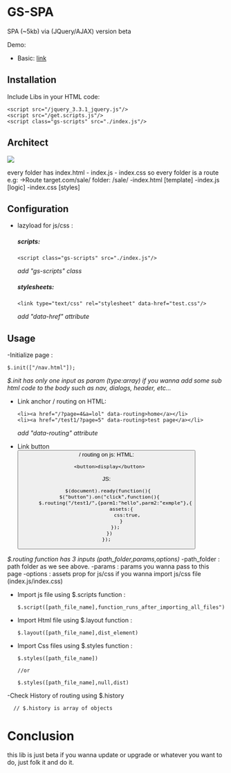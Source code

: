 # GS-SPA
 SPA (~5kb) via (JQuery/AJAX) version beta
 
Demo:
-   Basic:  [link](https://codepen.io/OxiDev/pen/JVYGzO)

## Installation

Include Libs in your HTML code:

	<script src="/jquery_3.3.1_jquery.js"/>
    <script src="/get.scripts.js"/>
    <script class="gs-scripts" src="./index.js"/>
    
## Architect
 <img src="https://i.imgur.com/XXs0lbb.png" align="center">
 
 every folder has index.html - index.js - index.css so every folder is a route e.g:
  ->Route target.com/sale/
     folder: /sale/
      -index.html [template]
      -index.js   [logic]
      -index.css  [styles]

## Configuration
 - lazyload for js/css :
       
     ##### scripts:
       
       <script class="gs-scripts" src="./index.js"/>
    *add "gs-scripts" class*
    ##### stylesheets:
    
       <link type="text/css" rel="stylesheet" data-href="test.css"/>
    *add "data-href" attribute*
 

## Usage
 -Initialize page :
 
    $.init(["/nav.html"]);

*$.init has only one input as param (type:array) if you wanna add some sub html code to the body such as nav, dialogs, header, etc...*
 - Link anchor <a/> / routing on HTML:
 
       <li><a href="/?page=4&a=lol" data-routing>home</a></li>
       <li><a href="/test1/?page=5" data-routing>test page</a></li>
    *add "data-routing" attribute*
- Link button <button/> / routing on js:
    HTML:
        
        <button>display</button>

    JS:
    
       $(document).ready(function(){
        $("button").on("click",function(){
            $.routing("/test1/",{parm1:"hello",parm2:"exmple"},{
                assets:{
                    css:true,
                }
            });
        })
      });
       
 *$.routing function has 3 inputs (path_folder,params,options)*
 -path_folder : path folder as we see above.
 -params : params you wanna pass to this page
 -options : assets prop for js/css if you wanna import js/css file (index.js/index.css)

- Import js file using $.scripts function :

      $.script([path_file_name],function_runs_after_importing_all_files")

- Import Html file using $.layout function :

      $.layout([path_file_name],dist_element)

- Import Css files using $.styles function :

      $.styles([path_file_name])
      
      //or
      
      $.styles([path_file_name],null,dist)
      
-Check History of routing using $.history

      // $.history is array of objects
      
# Conclusion

 this lib is just beta if you wanna update or upgrade or whatever you want to do, just folk it and do it.
